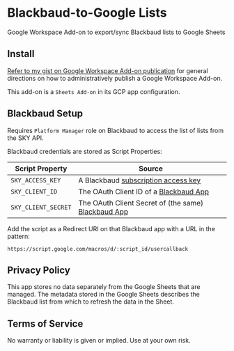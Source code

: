 # Blackbaud-to-Google Lists

Google Workspace Add-on to export/sync Blackbaud lists to Google Sheets

## Install

[Refer to my gist on Google Workspace Add-on publication](https://gist.github.com/battis/6e32031196316acd1b5e5700b328aef6#file-readme-md) for general directions on how to administratively publish a Google Workspace Add-on.

This add-on is a `Sheets Add-on` in its GCP app configuration.

## Blackbaud Setup

Requires `Platform Manager` role on Blackbaud to access the list of lists
from the SKY API.

Blackbaud credentials are stored as Script Properties:

| Script Property     | Source                                                                                       |
| ------------------- | -------------------------------------------------------------------------------------------- |
| `SKY_ACCESS_KEY`    | A Blackbaud [subscription access key](https://developer.blackbaud.com/subscriptions/)        |
| `SKY_CLIENT_ID`     | The OAuth Client ID of a [Blackbaud App](https://developer.blackbaud.com/apps/)              |
| `SKY_CLIENT_SECRET` | The OAuth Client Secret of (the same) [Blackbaud App](https://developer.blackbaud.com/apps/) |

Add the script as a Redirect URI on that Blackbaud app with a URL in the pattern:

```
https://script.google.com/macros/d/:script_id/usercallback
```

## Privacy Policy

This app stores no data separately from the Google Sheets that are managed. The metadata stored in the Google Sheets describes the Blackbaud list from which to refresh the data in the Sheet.

## Terms of Service

No warranty or liability is given or implied. Use at your own risk.
